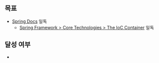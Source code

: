 ## 목표

- [Spring Docs](https://docs.spring.io/spring-framework/reference/) 일독
  - [Spring Framework > Core Technologies > The IoC Container](https://docs.spring.io/spring-framework/reference/core/beans.html) 일독

## 달성 여부
- 
